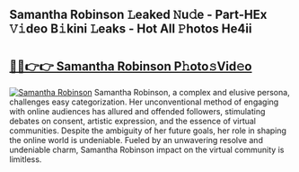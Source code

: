 ## Samantha Robinson 𝙻eaked 𝙽u𝚍e - Part-HEx 𝚅𝚒deo B𝚒kini 𝙻eaks - Hot All 𝙿hotos He4ii

# <h2><a href="http://ld5jwfb.urlbe.top/?page=Samantha+Robinson">🔗🔗👉👉 Samantha Robinson P𝚑oto𝚜Vid𝚎o</a></h2>

[![Samantha Robinson](https://i.imgur.com/eBuTRDB.gif)](http://ld5jwfb.urlbe.top/?page=Samantha+Robinson)
Samantha Robinson, a complex and elusive persona, challenges easy categorization. Her unconventional method of engaging with online audiences has allured and offended followers, stimulating debates on consent, artistic expression, and the essence of virtual communities. Despite the ambiguity of her future goals, her role in shaping the online world is undeniable. Fueled by an unwavering resolve and undeniable charm, Samantha Robinson impact on the virtual community is limitless.
